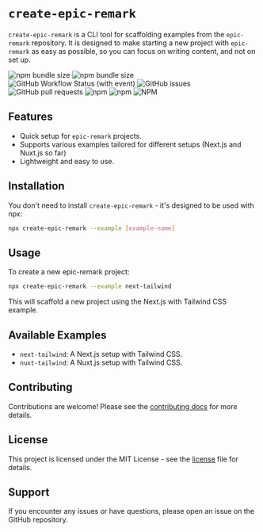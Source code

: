 # `create-epic-remark`
`create-epic-remark` is a CLI tool for scaffolding examples from the `epic-remark` repository. It is designed to make starting a new project with `epic-remark` as easy as possible, so you can focus on writing content, and not on set up.

![npm bundle size](https://img.shields.io/bundlephobia/minzip/create-epic-remark)
![npm bundle size](https://img.shields.io/bundlephobia/min/create-epic-remark)
![GitHub Workflow Status (with event)](https://img.shields.io/github/actions/workflow/status/sandypockets/create-epic-remark/ci.yml)
![GitHub issues](https://img.shields.io/github/issues/sandypockets/create-epic-remark)
![GitHub pull requests](https://img.shields.io/github/issues-pr/sandypockets/create-epic-remark)
![npm](https://img.shields.io/npm/dt/create-epic-remark)
![npm](https://img.shields.io/npm/dw/create-epic-remark)
![NPM](https://img.shields.io/npm/l/create-epic-remark)

## Features
- Quick setup for `epic-remark` projects.
- Supports various examples tailored for different setups (Next.js and Nuxt.js so far)
- Lightweight and easy to use.

## Installation
You don't need to install `create-epic-remark` - it's designed to be used with npx:

```bash
npx create-epic-remark --example [example-name]
```

## Usage
To create a new epic-remark project:

```bash
npx create-epic-remark --example next-tailwind
```

This will scaffold a new project using the Next.js with Tailwind CSS example.

## Available Examples
* `next-tailwind`: A Next.js setup with Tailwind CSS.
* `nuxt-tailwind`: A Nuxt.js setup with Tailwind CSS.

## Contributing
Contributions are welcome! Please see the [contributing docs](CONTRIBUTING.md) for more details.

## License
This project is licensed under the MIT License - see the [license](LICENSE.md) file for details.

## Support
If you encounter any issues or have questions, please open an issue on the GitHub repository.

